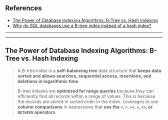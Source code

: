 ## References
- [The Power of Database Indexing Algorithms: B-Tree vs. Hash Indexing](https://dip-mazumder.medium.com/the-power-of-database-indexing-algorithms-b-tree-vs-hash-indexing-6e3a4112a81)
- [Why do SQL databases use a B-tree index instead of a hash index?](https://medium.com/@saikatb/why-do-sql-databases-use-a-b-tree-index-instead-of-a-hash-index-fdd22ebac21b)

---
---

## The Power of Database Indexing Algorithms: B-Tree vs. Hash Indexing

> A B-tree index is a **self-balancing tree** data structure that **keeps data sorted and allows searches, sequential access, insertions, and deletions in logarithmic time**.
> 
> B-tree indexes are **optimized for range queries** because they can efficiently find all records within a range of values. This is because the records are stored in sorted order in the index. Leverages to use **column comparisons** in expressions that **use the `=`, `>`, `>=`, `<`, `<=`, or `BETWEEN` operators**.

